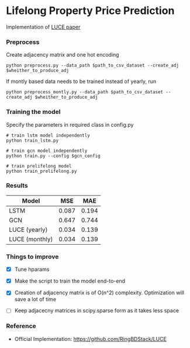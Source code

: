 # Lifelong Property Price Prediction
Implementation of [LUCE paper](https://arxiv.org/abs/2008.05880)


### Preprocess
Create adjacency matrix and one hot encoding
```
python preprocess.py --data_path $path_to_csv_dataset --create_adj $wheither_to_produce_adj
```
If montly based data needs to be trained instead of yearly, run
```
python preprocess_montly.py --data_path $path_to_csv_dataset --create_adj $wheither_to_produce_adj
```

### Training the model
Specify the parameters in required class in config.py
```
# train lstm model independently
python train_lstm.py

# train gcn model independently
python train.py --config $gcn_config

# train prelifelong model
python train_prelifelong.py
```

### Results
| Model | MSE | MAE |
|-------|--|--|
| LSTM | 0.087 | 0.194 |
| GCN | 0.647 | 0.744 |
| LUCE (yearly) | 0.034 | 0.139 |
| LUCE (monthly) | 0.034 | 0.139 |


### Things to improve
- [x] Tune hparams
- [x] Make the script to train the model end-to-end
- [x] Creation of adjacency matrix is of O(n^2) complexity. Optimization will save a lot of time 
- [ ] Keep adjacecny matrices in scipy.sparse form as it takes less space


### Reference
* Official Implementation: https://github.com/RingBDStack/LUCE





